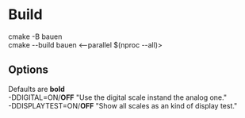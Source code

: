 # Build 
cmake -B bauen </br>
cmake --build bauen <--parallel $(nproc --all)>
## Options
Defaults are **bold**</br>
-DDIGITAL=ON/**OFF** "Use the digital scale instand the analog one." </br>
-DDISPLAYTEST=ON/**OFF** "Show all scales as an kind of display test."
